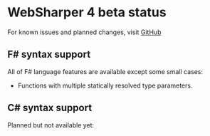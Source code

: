 # WebSharper 4 beta status

For known issues and planned changes, visit [GitHub](https://github.com/intellifactory/websharper/issues?q=is%3Aissue+is%3Aopen+label%3Awebsharper4)

## F# syntax support

All of F# language features are available except some small cases:

* Functions with multiple statically resolved type parameters.

## C# syntax support

Planned but not available yet:
